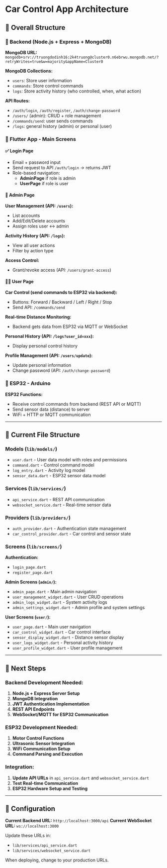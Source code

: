 # Car Control App Architecture

## 🧱 Overall Structure

### 🧠 Backend (Node.js + Express + MongoDB)
**MongoDB URL:** `mongodb+srv://truongdodinh16:2k4truong@cluster0.n6ebrwu.mongodb.net/?retryWrites=true&w=majority&appName=Cluster0`

**MongoDB Collections:**
- `users`: Store user information
- `commands`: Store control commands  
- `logs`: Store activity history (who controlled, when, what action)

**API Routes:**
- `/auth/login`, `/auth/register`, `/auth/change-password`
- `/users/` (admin): CRUD + role management
- `/commands/send`: user sends commands
- `/logs`: general history (admin) or personal (user)

### 📱 Flutter App - Main Screens

#### ✅ Login Page
- Email + password input
- Send request to API `/auth/login` → returns JWT
- Role-based navigation:
  - **AdminPage** if role is admin
  - **UserPage** if role is user

#### 👑 Admin Page
**User Management (API: `/users`):**
- List accounts
- Add/Edit/Delete accounts  
- Assign roles user ↔ admin

**Activity History (API: `/logs`):**
- View all user actions
- Filter by action type

**Access Control:**
- Grant/revoke access (API: `/users/grant-access`)

#### 🙋‍♂️ User Page
**Car Control (send commands to ESP32 via backend):**
- Buttons: Forward / Backward / Left / Right / Stop
- Send API: `/commands/send`

**Real-time Distance Monitoring:**
- Backend gets data from ESP32 via MQTT or WebSocket

**Personal History (API: `/logs?user_id=xxx`):**
- Display personal control history

**Profile Management (API: `/users/update`):**
- Update personal information
- Change password (API: `/auth/change-password`)

### 🔌 ESP32 - Arduino
**ESP32 Functions:**
- Receive control commands from backend (REST API or MQTT)
- Send sensor data (distance) to server
- WiFi + HTTP or MQTT communication

---

## 📁 Current File Structure

### Models (`lib/models/`)
- `user.dart` - User data model with roles and permissions
- `command.dart` - Control command model
- `log_entry.dart` - Activity log model  
- `sensor_data.dart` - ESP32 sensor data model

### Services (`lib/services/`)
- `api_service.dart` - REST API communication
- `websocket_service.dart` - Real-time sensor data

### Providers (`lib/providers/`)
- `auth_provider.dart` - Authentication state management
- `car_control_provider.dart` - Car control and sensor state

### Screens (`lib/screens/`)
**Authentication:**
- `login_page.dart`
- `register_page.dart`

**Admin Screens (`admin/`):**
- `admin_page.dart` - Main admin navigation
- `user_management_widget.dart` - User CRUD operations
- `admin_logs_widget.dart` - System activity logs
- `admin_settings_widget.dart` - Admin profile and system settings

**User Screens (`user/`):**
- `user_page.dart` - Main user navigation
- `car_control_widget.dart` - Car control interface
- `sensor_display_widget.dart` - Distance sensor display
- `user_logs_widget.dart` - Personal activity history
- `user_profile_widget.dart` - User profile management

---

## 🚀 Next Steps

### Backend Development Needed:
1. **Node.js + Express Server Setup**
2. **MongoDB Integration**
3. **JWT Authentication Implementation**
4. **REST API Endpoints**
5. **WebSocket/MQTT for ESP32 Communication**

### ESP32 Development Needed:
1. **Motor Control Functions**
2. **Ultrasonic Sensor Integration**  
3. **WiFi Communication Setup**
4. **Command Parsing and Execution**

### Integration:
1. **Update API URLs** in `api_service.dart` and `websocket_service.dart`
2. **Test Real-time Communication**
3. **ESP32 Hardware Setup and Testing**

---

## 🔧 Configuration

**Current Backend URL:** `http://localhost:3000/api`
**Current WebSocket URL:** `ws://localhost:3000`

Update these URLs in:
- `lib/services/api_service.dart`
- `lib/services/websocket_service.dart`

When deploying, change to your production URLs.
